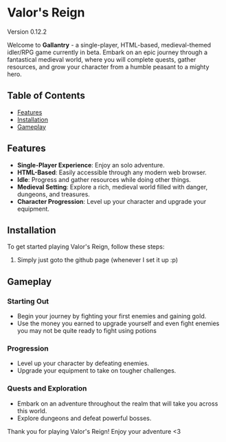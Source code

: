 # Valor's Reign
Version 0.12.2

Welcome to **Gallantry** - a single-player, HTML-based, medieval-themed idler/RPG game currently in beta. Embark on an epic journey through a fantastical medieval world, where you will complete quests, gather resources, and grow your character from a humble peasant to a mighty hero.

## Table of Contents

- [Features](#features)
- [Installation](#installation)
- [Gameplay](#gameplay)

## Features

- **Single-Player Experience**: Enjoy an solo adventure.
- **HTML-Based**: Easily accessible through any modern web browser.
- **Idle**: Progress and gather resources while doing other things.
- **Medieval Setting**: Explore a rich, medieval world filled with danger, dungeons, and treasures.
- **Character Progression**: Level up your character and upgrade your equipment.

## Installation

To get started playing Valor's Reign, follow these steps:

1. Simply just goto the github page (whenever I set it up :p)

## Gameplay

### Starting Out

- Begin your journey by fighting your first enemies and gaining gold.
- Use the money you earned to upgrade yourself and even fight enemies you may not be quite ready to fight using potions

### Progression

- Level up your character by defeating enemies.
- Upgrade your equipment to take on tougher challenges.

### Quests and Exploration

- Embark on an adventure throughout the realm that will take you across this world.
- Explore dungeons and defeat powerful bosses.

Thank you for playing Valor's Reign! Enjoy your adventure <3
